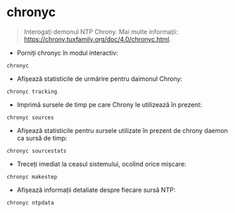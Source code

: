 # chronyc

> Interogați demonul NTP Chrony.
> Mai multe informații: <https://chrony.tuxfamily.org/doc/4.0/chronyc.html>.

- Porniți chronyc în modul interactiv:

`chronyc`

- Afișează statisticile de urmărire pentru daimonul Chrony:

`chronyc tracking`

- Imprimă sursele de timp pe care Chrony le utilizează în prezent:

`chronyc sources`

- Afișează statisticile pentru sursele utilizate în prezent de chrony daemon ca sursă de timp:

`chronyc sourcestats`

- Treceți imediat la ceasul sistemului, ocolind orice mișcare:

`chronyc makestep`

- Afișează informații detaliate despre fiecare sursă NTP:

`chronyc ntpdata`
